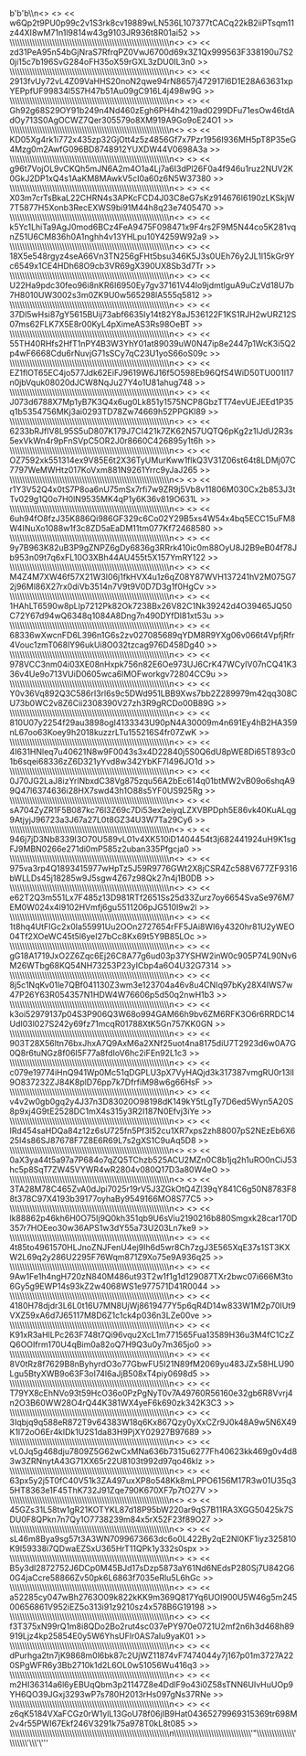b'b\'b\\\n<> <> << w6Qp2t9PU0p99c2v1S3rk8cv19889wLN536L107377tCACq22kB2iiPTsqm11z44XI8wM71n1l9814w43g9103JR936t8R01ai52 >> \\\\\\\\\\\\\\\\\\\\\\\\\\\\\\\\\\\\\\\\\\\\\\\\\\\\\\\\\\\\\\\\\\\\\\\\\\\\\\\\\\\\\\\\\\\\\\\\\\\\\\\\\\\\\\\\\\\\\\\\\\\\\\\\n<> <> << zd31PeA95n54bGjNraS7RfrqPZ0VwJ6700d69x3Z1Qx999563F338190u7S20ji15c7b196SvG284oFH35oX59rGXL3zDU0IL3n0 >> \\\\\\\\\\\\\\\\\\\\\\\\\\\\\\\\\\\\\\\\\\\\\\\\\\\\\\\\\\\\\\\\\\\\\\\\\\\\\\\\\\\\\\\\\\\\\\\\\\\\\\\\\\\\\\\\\\\\\\\\\\\\\\\\n<> <> << 2913fvUy72vL4Z09VaHHS20noN2qwe94rN8657j472917l6D1E28A63631xpYEPpfUF99834l5S7H47b51Au09gC916L4j498w9G >> \\\\\\\\\\\\\\\\\\\\\\\\\\\\\\\\\\\\\\\\\\\\\\\\\\\\\\\\\\\\\\\\\\\\\\\\\\\\\\\\\\\\\\\\\\\\\\\\\\\\\\\\\\\\\\\\\\\\\\\\\\\\\\\\n<> <> << Gh92g68S29OY91b249n4Nd460zEgh6PH4h4219ad0299DFu71esOw46tdAdOy713S0AgOCWZ7Qer305579o8XM919A9Go9oE24O1 >> \\\\\\\\\\\\\\\\\\\\\\\\\\\\\\\\\\\\\\\\\\\\\\\\\\\\\\\\\\\\\\\\\\\\\\\\\\\\\\\\\\\\\\\\\\\\\\\\\\\\\\\\\\\\\\\\\\\\\\\\\\\\\\\\n<> <> << KD05Xg4rk1i772x435zp32GjOtt4z5z4856Gf7x7Pzr1956I936MH5pT8P35eG4Mzg0m2AwfG096BD8748912YUXDW44V0698A3a >> \\\\\\\\\\\\\\\\\\\\\\\\\\\\\\\\\\\\\\\\\\\\\\\\\\\\\\\\\\\\\\\\\\\\\\\\\\\\\\\\\\\\\\\\\\\\\\\\\\\\\\\\\\\\\\\\\\\\\\\\\\\\\\\\n<> <> << g96t7VojOL9vCKQh5mJN6A2m4O1a4Lj7a6I3dPl26F0a4f946u1ruz2NUV2K0GkJ2DP1xQ4s1AaKM8MAwkV5cI0a60z6N5W37380 >> \\\\\\\\\\\\\\\\\\\\\\\\\\\\\\\\\\\\\\\\\\\\\\\\\\\\\\\\\\\\\\\\\\\\\\\\\\\\\\\\\\\\\\\\\\\\\\\\\\\\\\\\\\\\\\\\\\\\\\\\\\\\\\\\n<> <> << X03m7crTsBkaL22CHRN4s3APKcFCD4J03C8eG7sKz914676l6190zLKSkjW7T5877H5Xonb3RecEXWS9bi91M44h8q23e7405470 >> \\\\\\\\\\\\\\\\\\\\\\\\\\\\\\\\\\\\\\\\\\\\\\\\\\\\\\\\\\\\\\\\\\\\\\\\\\\\\\\\\\\\\\\\\\\\\\\\\\\\\\\\\\\\\\\\\\\\\\\\\\\\\\\\n<> <> << k5Yc1LhiTa9AgJ0mod6BCz4FeA9475F098471x9F4rs2F9M5N44co5K281vqnZ51U6CM836h0A1nghh4v13YHLpu10Y4259W92a9 >> \\\\\\\\\\\\\\\\\\\\\\\\\\\\\\\\\\\\\\\\\\\\\\\\\\\\\\\\\\\\\\\\\\\\\\\\\\\\\\\\\\\\\\\\\\\\\\\\\\\\\\\\\\\\\\\\\\\\\\\\\\\\\\\\n<> <> << 18X5e548rgyz4seA66Vn3TN256gFHt5bsu346K5J3s0UEh76y2JL1l15kGr9Yc6549x1CE4HDh68O9cb3VR69gX390UX8Sb3d7Tr >> \\\\\\\\\\\\\\\\\\\\\\\\\\\\\\\\\\\\\\\\\\\\\\\\\\\\\\\\\\\\\\\\\\\\\\\\\\\\\\\\\\\\\\\\\\\\\\\\\\\\\\\\\\\\\\\\\\\\\\\\\\\\\\\\n<> <> << U22Ha9pdc30feo96i8nKR6I6950Ey7gv37161V44lo9jdmtlguA9uCzVd18U7b7H8010UW3002s3m0ZK9U0w565298lA555q5812 >> \\\\\\\\\\\\\\\\\\\\\\\\\\\\\\\\\\\\\\\\\\\\\\\\\\\\\\\\\\\\\\\\\\\\\\\\\\\\\\\\\\\\\\\\\\\\\\\\\\\\\\\\\\\\\\\\\\\\\\\\\\\\\\\\n<> <> << 37Dl5wHsi87gY5615BUij73abf6635Iy14t82Y8aJ536122F1KS1RJH2wURZ12S07ms62FLK7X5E8r00KyL4pXimeAS3Rs98OeBT >> \\\\\\\\\\\\\\\\\\\\\\\\\\\\\\\\\\\\\\\\\\\\\\\\\\\\\\\\\\\\\\\\\\\\\\\\\\\\\\\\\\\\\\\\\\\\\\\\\\\\\\\\\\\\\\\\\\\\\\\\\\\\\\\\n<> <> << 55TH40RHfs2HfT1nPY4B3W3YhY01at89039uW0N47ip8e2447p1WcK3i5Q2p4wF6668Cdu6rNuvjG71sSCy7qC23U1yoS66oS09c >> \\\\\\\\\\\\\\\\\\\\\\\\\\\\\\\\\\\\\\\\\\\\\\\\\\\\\\\\\\\\\\\\\\\\\\\\\\\\\\\\\\\\\\\\\\\\\\\\\\\\\\\\\\\\\\\\\\\\\\\\\\\\\\\\n<> <> << EZ1flOT65EC4jo577Jdk62EiFJ9619W6J16f5O598Eb96QfS4WiD50TU001l17n0jbVquk08020dJCW8NqJu27Y4o1U81ahug748 >> \\\\\\\\\\\\\\\\\\\\\\\\\\\\\\\\\\\\\\\\\\\\\\\\\\\\\\\\\\\\\\\\\\\\\\\\\\\\\\\\\\\\\\\\\\\\\\\\\\\\\\\\\\\\\\\\\\\\\\\\\\\\\\\\n<> <> << J073d6788X7Mp1yB7K3Q4x6ug0Lk851y1575NCP8GbzTT74evUEJEEd1P35q1b5354756MKj3ai0293TD78Zw74669h52PPGKl89 >> \\\\\\\\\\\\\\\\\\\\\\\\\\\\\\\\\\\\\\\\\\\\\\\\\\\\\\\\\\\\\\\\\\\\\\\\\\\\\\\\\\\\\\\\\\\\\\\\\\\\\\\\\\\\\\\\\\\\\\\\\\\\\\\\n<> <> << 6233bRJflV8L95S5uD807K179J7CI421k7ZK62N57UQTQ6pKg2z1IJdU2R3s5exVkWn4r9pFnSVpC5OR2J0r8660C426895y1t6h >> \\\\\\\\\\\\\\\\\\\\\\\\\\\\\\\\\\\\\\\\\\\\\\\\\\\\\\\\\\\\\\\\\\\\\\\\\\\\\\\\\\\\\\\\\\\\\\\\\\\\\\\\\\\\\\\\\\\\\\\\\\\\\\\\n<> <> << OZ7592xk551314ex9V85E6t2X36TyUMurKww1flkQ3V31Z06st64t8LDMj07C7797WeMWHtz017KoVxm881N9261Yrrc9yJaJ265 >> \\\\\\\\\\\\\\\\\\\\\\\\\\\\\\\\\\\\\\\\\\\\\\\\\\\\\\\\\\\\\\\\\\\\\\\\\\\\\\\\\\\\\\\\\\\\\\\\\\\\\\\\\\\\\\\\\\\\\\\\\\\\\\\\n<> <> << r1Y3V52Q4x0tS7P8oa6nU75mSx7rfi7w9ZR9j5Vb8v11806M030Cx2b853J3tTv029g1Q0o7H0lN9535MK4qP1y6K36v819O631L >> \\\\\\\\\\\\\\\\\\\\\\\\\\\\\\\\\\\\\\\\\\\\\\\\\\\\\\\\\\\\\\\\\\\\\\\\\\\\\\\\\\\\\\\\\\\\\\\\\\\\\\\\\\\\\\\\\\\\\\\\\\\\\\\\n<> <> << 6uh94fO8fzJ35K886Qi986GF329c6Co02Y29B5xs4W54x4bq5ECC15uFM8W4INuXo1088w1f3c8ZD5aEaDM11tm077Kf72468580 >> \\\\\\\\\\\\\\\\\\\\\\\\\\\\\\\\\\\\\\\\\\\\\\\\\\\\\\\\\\\\\\\\\\\\\\\\\\\\\\\\\\\\\\\\\\\\\\\\\\\\\\\\\\\\\\\\\\\\\\\\\\\\\\\\n<> <> << 9y7B963K82uB3P9gZNPZ6gDy6836g3RRrk410ic0m88OyU8J2B9eB04f78Jb953n09t7q6xFL10O3XBh44AU455t5X157YmRY122 >> \\\\\\\\\\\\\\\\\\\\\\\\\\\\\\\\\\\\\\\\\\\\\\\\\\\\\\\\\\\\\\\\\\\\\\\\\\\\\\\\\\\\\\\\\\\\\\\\\\\\\\\\\\\\\\\\\\\\\\\\\\\\\\\\n<> <> << M4Z4M7XW46f57X21W3I06j1fkHVX4u1z6qZ08Y87WVH137241hV2M075G72j96Ml86X27rx0diVb3514n7V9t9V0D7D3g1f0HgCv >> \\\\\\\\\\\\\\\\\\\\\\\\\\\\\\\\\\\\\\\\\\\\\\\\\\\\\\\\\\\\\\\\\\\\\\\\\\\\\\\\\\\\\\\\\\\\\\\\\\\\\\\\\\\\\\\\\\\\\\\\\\\\\\\\n<> <> << 1HAhLT6590w8pLlp7212Pk82Ok7238Bx26V82C1Nk39242d4O39465JQ50C72Y67d94wQ6348q1084A8Dng7n490DYfDl81xt53u >> \\\\\\\\\\\\\\\\\\\\\\\\\\\\\\\\\\\\\\\\\\\\\\\\\\\\\\\\\\\\\\\\\\\\\\\\\\\\\\\\\\\\\\\\\\\\\\\\\\\\\\\\\\\\\\\\\\\\\\\\\\\\\\\\n<> <> << 68336wXwcnFD6L396n1G6s2zv027085689qYDM8R9YXg06v066t4VpfjRfr4Vouc1zmT068lY96ukUi8O032tzcag976D458Dg40 >> \\\\\\\\\\\\\\\\\\\\\\\\\\\\\\\\\\\\\\\\\\\\\\\\\\\\\\\\\\\\\\\\\\\\\\\\\\\\\\\\\\\\\\\\\\\\\\\\\\\\\\\\\\\\\\\\\\\\\\\\\\\\\\\\n<> <> << 978VCC3nm04i03XE08nHxpk756n82E6Oe973UJ6CrK47WCyIV07nCQ41K336v4Ue9o713VUiD0605wca6lMOFworkgv72804CC9u >> \\\\\\\\\\\\\\\\\\\\\\\\\\\\\\\\\\\\\\\\\\\\\\\\\\\\\\\\\\\\\\\\\\\\\\\\\\\\\\\\\\\\\\\\\\\\\\\\\\\\\\\\\\\\\\\\\\\\\\\\\\\\\\\\n<> <> << Y0v36Vq892Q3C586rI3rl6s9c5DWd951LBB9Xws7bb2Z289979m42qq308CU73b0WC2v8Z6Cii2308390V27zh3R9gRCDo00B89G >> \\\\\\\\\\\\\\\\\\\\\\\\\\\\\\\\\\\\\\\\\\\\\\\\\\\\\\\\\\\\\\\\\\\\\\\\\\\\\\\\\\\\\\\\\\\\\\\\\\\\\\\\\\\\\\\\\\\\\\\\\\\\\\\\n<> <> << 810U07y2254f29au3898ogI4133343U90pN4A30009m4n691Ey4hB2HA359nL67oo63Koey9h2018kuzzrLTu155216S4fr07ZwK >> \\\\\\\\\\\\\\\\\\\\\\\\\\\\\\\\\\\\\\\\\\\\\\\\\\\\\\\\\\\\\\\\\\\\\\\\\\\\\\\\\\\\\\\\\\\\\\\\\\\\\\\\\\\\\\\\\\\\\\\\\\\\\\\\n<> <> << 4I631HNleq7u40621N8w9F0043s3x4D22840j5S0Q6dU8pWE8Di65T893c01b6sqei68336zZ6D321yYvd8w342YbKF7l496JO1d >> \\\\\\\\\\\\\\\\\\\\\\\\\\\\\\\\\\\\\\\\\\\\\\\\\\\\\\\\\\\\\\\\\\\\\\\\\\\\\\\\\\\\\\\\\\\\\\\\\\\\\\\\\\\\\\\\\\\\\\\\\\\\\\\\n<> <> << 0J70JG2LaJ8izYrlNbxdC38Vg875zqu56A2bEc614q01btMW2vB09o6shqA99Q47l6374636i28HX7swd43h1O88s5YF0US925Rg >> \\\\\\\\\\\\\\\\\\\\\\\\\\\\\\\\\\\\\\\\\\\\\\\\\\\\\\\\\\\\\\\\\\\\\\\\\\\\\\\\\\\\\\\\\\\\\\\\\\\\\\\\\\\\\\\\\\\\\\\\\\\\\\\\n<> <> << sA704ZyZR1F5B087kc76l3Z69c7Di53ex2eiyqLZXVBPDph5E86vk40KuALqg9AtjyjJ96723a3J67a27L0t8GZ34U3W7Ta29Cy6 >> \\\\\\\\\\\\\\\\\\\\\\\\\\\\\\\\\\\\\\\\\\\\\\\\\\\\\\\\\\\\\\\\\\\\\\\\\\\\\\\\\\\\\\\\\\\\\\\\\\\\\\\\\\\\\\\\\\\\\\\\\\\\\\\\n<> <> << 946j7jD3Nb8339I3O70U589vL01v4XK510iD1404454t3j682441924uH9K1sgFJ9MBN0266e271di0mP585z2uban335Pfgcja0 >> \\\\\\\\\\\\\\\\\\\\\\\\\\\\\\\\\\\\\\\\\\\\\\\\\\\\\\\\\\\\\\\\\\\\\\\\\\\\\\\\\\\\\\\\\\\\\\\\\\\\\\\\\\\\\\\\\\\\\\\\\\\\\\\\n<> <> << 975va3rp4Q1893415977wHpTz5J59R9776GWt2X8jCSR4Zc588V677ZF9316bWLLDs45j18285w9J5sgw4Z67z98Qk27n4j1B0DB >> \\\\\\\\\\\\\\\\\\\\\\\\\\\\\\\\\\\\\\\\\\\\\\\\\\\\\\\\\\\\\\\\\\\\\\\\\\\\\\\\\\\\\\\\\\\\\\\\\\\\\\\\\\\\\\\\\\\\\\\\\\\\\\\\n<> <> << e62T2Q3m551Lx7F485z13D981RTf2651Ss25d33Zurz7oy6654SvaSe976M7EM0W024x4l9102HVmfj6gu5511206pJG510I9w2l >> \\\\\\\\\\\\\\\\\\\\\\\\\\\\\\\\\\\\\\\\\\\\\\\\\\\\\\\\\\\\\\\\\\\\\\\\\\\\\\\\\\\\\\\\\\\\\\\\\\\\\\\\\\\\\\\\\\\\\\\\\\\\\\\\n<> <> << 1t8hq4UtFIGc2x0Ia55991Uu2OOn2727654rFF5JAi8WI6y4320hr81U2yWEO04Tf2XOeWC45t5l6yeI27bCc8Kx69t5Y9B85LOc >> \\\\\\\\\\\\\\\\\\\\\\\\\\\\\\\\\\\\\\\\\\\\\\\\\\\\\\\\\\\\\\\\\\\\\\\\\\\\\\\\\\\\\\\\\\\\\\\\\\\\\\\\\\\\\\\\\\\\\\\\\\\\\\\\n<> <> << gG18A1719JxO2Z6Zqc6Ej26C8A77g6ud03p37YSHW2inW0c905P74L90Nv6M26WTbg68KQ54NH73253P23yICbp4a6O4U32G7314 >> \\\\\\\\\\\\\\\\\\\\\\\\\\\\\\\\\\\\\\\\\\\\\\\\\\\\\\\\\\\\\\\\\\\\\\\\\\\\\\\\\\\\\\\\\\\\\\\\\\\\\\\\\\\\\\\\\\\\\\\\\\\\\\\\n<> <> << 8j5c1NqKv01le7QBf041130Z3wm3e123704a46v8u4CNIq97bKy28X4IWS7w47P26Y63R054357N1HDW4W76606p5d50q2nwH1b3 >> \\\\\\\\\\\\\\\\\\\\\\\\\\\\\\\\\\\\\\\\\\\\\\\\\\\\\\\\\\\\\\\\\\\\\\\\\\\\\\\\\\\\\\\\\\\\\\\\\\\\\\\\\\\\\\\\\\\\\\\\\\\\\\\\n<> <> << k3oi52979137p04S3P906Q3W68o994GAM66h9bv6ZM6RFK3O6r6RRDC14UdI03l027S242y69fz71mcqR01788XtK5Gn757KK0GN >> \\\\\\\\\\\\\\\\\\\\\\\\\\\\\\\\\\\\\\\\\\\\\\\\\\\\\\\\\\\\\\\\\\\\\\\\\\\\\\\\\\\\\\\\\\\\\\\\\\\\\\\\\\\\\\\\\\\\\\\\\\\\\\\\n<> <> << 903T28X56ltn76bxJhxA7Q9AxM6a2XNf25uot4na8175diU7T2923d6w0A7G0Q8r6tuNGz8f06I5F77a8fdIoV6hc2iFEn92L1c3 >> \\\\\\\\\\\\\\\\\\\\\\\\\\\\\\\\\\\\\\\\\\\\\\\\\\\\\\\\\\\\\\\\\\\\\\\\\\\\\\\\\\\\\\\\\\\\\\\\\\\\\\\\\\\\\\\\\\\\\\\\\\\\\\\\n<> <> << c079e19774iHnQ941Wp0Mc51qDGPLU3pX7VyHAQjd3k317387vmgRU0r13lI9O837232ZJ84K8plD76pp7k7DfrfiM98w6g66HsF >> \\\\\\\\\\\\\\\\\\\\\\\\\\\\\\\\\\\\\\\\\\\\\\\\\\\\\\\\\\\\\\\\\\\\\\\\\\\\\\\\\\\\\\\\\\\\\\\\\\\\\\\\\\\\\\\\\\\\\\\\\\\\\\\\n<> <> << v4v2w0gb0gq2y4J37n3D83020O98198dK149kY5tLgTy7D6ed5Wyn5A20S8p9xj4G9tE2528DC1mX4s315y3R2I187N0Efvj3iYe >> \\\\\\\\\\\\\\\\\\\\\\\\\\\\\\\\\\\\\\\\\\\\\\\\\\\\\\\\\\\\\\\\\\\\\\\\\\\\\\\\\\\\\\\\\\\\\\\\\\\\\\\\\\\\\\\\\\\\\\\\\\\\\\\\n<> <> << IRd454saHDQa84z12z6sU725fn5Pf3I52cu1XR7xps2zh88007pS2NEzEb6X625I4s86SJ87678F7Z8E6R69L7s2gXS1C9uAq5D8 >> \\\\\\\\\\\\\\\\\\\\\\\\\\\\\\\\\\\\\\\\\\\\\\\\\\\\\\\\\\\\\\\\\\\\\\\\\\\\\\\\\\\\\\\\\\\\\\\\\\\\\\\\\\\\\\\\\\\\\\\\\\\\\\\\n<> <> << 0aX3ya44t5a97a7P684o7qZQ5TChzb525ACU2MZn0C8b1jq2h1uRO0nCiJ53hc5p8SqT7ZW45VYWR4wR2804v080Q17D3a80W4eO >> \\\\\\\\\\\\\\\\\\\\\\\\\\\\\\\\\\\\\\\\\\\\\\\\\\\\\\\\\\\\\\\\\\\\\\\\\\\\\\\\\\\\\\\\\\\\\\\\\\\\\\\\\\\\\\\\\\\\\\\\\\\\\\\\n<> <> << 3TA28M78C465ZvA0dJpi7025r19rV5J3ZGkOtQ4Zl39qY841C6g50N8783F88t378C97X4193b39177oyhaBy9549166MO8S77C5 >> \\\\\\\\\\\\\\\\\\\\\\\\\\\\\\\\\\\\\\\\\\\\\\\\\\\\\\\\\\\\\\\\\\\\\\\\\\\\\\\\\\\\\\\\\\\\\\\\\\\\\\\\\\\\\\\\\\\\\\\\\\\\\\\\n<> <> << lk88862p46kh6H0O75Ij9Q0kh351qb9U6sViu2190216b880Smgxk28car170D357r7HOEeo30w36APS1w3dY55a73U203Ln7ke9 >> \\\\\\\\\\\\\\\\\\\\\\\\\\\\\\\\\\\\\\\\\\\\\\\\\\\\\\\\\\\\\\\\\\\\\\\\\\\\\\\\\\\\\\\\\\\\\\\\\\\\\\\\\\\\\\\\\\\\\\\\\\\\\\\\n<> <> << 4t85to4961570HLJnoZNJFenU4ej9Ih6d5wr8Ch7zgJ3E565XqE37s1ST3KXW2L69q2y286U2295F76Wqm871Z9Xo75e9A936q25 >> \\\\\\\\\\\\\\\\\\\\\\\\\\\\\\\\\\\\\\\\\\\\\\\\\\\\\\\\\\\\\\\\\\\\\\\\\\\\\\\\\\\\\\\\\\\\\\\\\\\\\\\\\\\\\\\\\\\\\\\\\\\\\\\\n<> <> << 9Aw1Fe1h4ngH720zN840M486ut93T2w1f1g1d129087TXr2bwc07i666M3to6Gy5g9EWP14s93kZ2w4068WS1e977571D41R0044 >> \\\\\\\\\\\\\\\\\\\\\\\\\\\\\\\\\\\\\\\\\\\\\\\\\\\\\\\\\\\\\\\\\\\\\\\\\\\\\\\\\\\\\\\\\\\\\\\\\\\\\\\\\\\\\\\\\\\\\\\\\\\\\\\\n<> <> << 4180H78djdr3L6L0t16U7MN8UjWj8619477Y5p6qR4D14w833W1M2p70IUt9VXZ59xA6d7J65117M8D6Z1c1ck4p036n3LZe00ve >> \\\\\\\\\\\\\\\\\\\\\\\\\\\\\\\\\\\\\\\\\\\\\\\\\\\\\\\\\\\\\\\\\\\\\\\\\\\\\\\\\\\\\\\\\\\\\\\\\\\\\\\\\\\\\\\\\\\\\\\\\\\\\\\\n<> <> << K91xR3aHlLPc263F748t7Qi96vqu2XcL1m771565Fua13589H36u3M4fC1CzZQ6OOIfrm170U4qBim0a82oQ7H9Q3u0y7m365jo0 >> \\\\\\\\\\\\\\\\\\\\\\\\\\\\\\\\\\\\\\\\\\\\\\\\\\\\\\\\\\\\\\\\\\\\\\\\\\\\\\\\\\\\\\\\\\\\\\\\\\\\\\\\\\\\\\\\\\\\\\\\\\\\\\\\n<> <> << 8V0tRz8f7629B8nByhyrdO3o77GbwFU5I21N89fM2069yu483JZx58HLU90Lgu5BtyXWB9o63F3oI74l6aJjB508xT4piy0698d5 >> \\\\\\\\\\\\\\\\\\\\\\\\\\\\\\\\\\\\\\\\\\\\\\\\\\\\\\\\\\\\\\\\\\\\\\\\\\\\\\\\\\\\\\\\\\\\\\\\\\\\\\\\\\\\\\\\\\\\\\\\\\\\\\\\n<> <> << T79YX8cEhNVo93t59HcO36o0PzPgNyT0v7A49760R56160e32gb6R8Vvrj4n2O3B60WW28O4rQ44K381WX4yeF6k690zk342K3C3 >> \\\\\\\\\\\\\\\\\\\\\\\\\\\\\\\\\\\\\\\\\\\\\\\\\\\\\\\\\\\\\\\\\\\\\\\\\\\\\\\\\\\\\\\\\\\\\\\\\\\\\\\\\\\\\\\\\\\\\\\\\\\\\\\\n<> <> << 3Iqbjq9q588eR872T9v64383W18q6Kx867Qzy0yXxCZr9J0k48A9w5N6X49K1l72oO6Er4kIDk1U2S1da83H9PjXY02927B97689 >> \\\\\\\\\\\\\\\\\\\\\\\\\\\\\\\\\\\\\\\\\\\\\\\\\\\\\\\\\\\\\\\\\\\\\\\\\\\\\\\\\\\\\\\\\\\\\\\\\\\\\\\\\\\\\\\\\\\\\\\\\\\\\\\\n<> <> << vL0Jq5g468dju7809Z5G62wCxMNa636b7315u6277Fh40623kk469g0v4d83w3ZRNnytA43G71XX65r22U8103t992d97qo46klz >> \\\\\\\\\\\\\\\\\\\\\\\\\\\\\\\\\\\\\\\\\\\\\\\\\\\\\\\\\\\\\\\\\\\\\\\\\\\\\\\\\\\\\\\\\\\\\\\\\\\\\\\\\\\\\\\\\\\\\\\\\\\\\\\\n<> <> << 63px5y2j5T0fC40V51k3ZA497uxXP8o548Kk8mLPPO6156M17R3w01U35q35HT8363e1F45ThK732J91Zqe790K670XF7p7tO27V >> \\\\\\\\\\\\\\\\\\\\\\\\\\\\\\\\\\\\\\\\\\\\\\\\\\\\\\\\\\\\\\\\\\\\\\\\\\\\\\\\\\\\\\\\\\\\\\\\\\\\\\\\\\\\\\\\\\\\\\\\\\\\\\\\n<> <> << 45GZs31L58tw1gR21KOTYKL87d18P95bW220ar9qS7B11RA3XGG50425k7SDU0F8QPkn7n7Qy1O7738239m84x5rX52F23f89O27 >> \\\\\\\\\\\\\\\\\\\\\\\\\\\\\\\\\\\\\\\\\\\\\\\\\\\\\\\\\\\\\\\\\\\\\\\\\\\\\\\\\\\\\\\\\\\\\\\\\\\\\\\\\\\\\\\\\\\\\\\\\\\\\\\\n<> <> << sL46m8Bya9sg57t3A3WN7099673663dc6o0L422By2qE2Nl0KF1iyz325810K9I59338i7QDwaEZSxU365HrT11QPk1y332s0spx >> \\\\\\\\\\\\\\\\\\\\\\\\\\\\\\\\\\\\\\\\\\\\\\\\\\\\\\\\\\\\\\\\\\\\\\\\\\\\\\\\\\\\\\\\\\\\\\\\\\\\\\\\\\\\\\\\\\\\\\\\\\\\\\\\n<> <> << B5y3dl2872752J6DCp0M45BJd17sDzp5873aY61Nd6NEdsP280Sj7U842G60G4jaCcre58866Zv50pk6L6863f7035eRlu5L6hGc >> \\\\\\\\\\\\\\\\\\\\\\\\\\\\\\\\\\\\\\\\\\\\\\\\\\\\\\\\\\\\\\\\\\\\\\\\\\\\\\\\\\\\\\\\\\\\\\\\\\\\\\\\\\\\\\\\\\\\\\\\\\\\\\\\n<> <> << a52285cy047wBh2763O09k822kKK9m369Q817Yq6UOI900U5W46g5m24500656861V952iEZ5o313i91z9210sz4x578B6G19198 >> \\\\\\\\\\\\\\\\\\\\\\\\\\\\\\\\\\\\\\\\\\\\\\\\\\\\\\\\\\\\\\\\\\\\\\\\\\\\\\\\\\\\\\\\\\\\\\\\\\\\\\\\\\\\\\\\\\\\\\\\\\\\\\\\n<> <> << f3T375xN99rQ1m8i8QDo2Bo2rut4sc037ePY970e0721U2mf2n6h3d468h89919Ljz4kp25854E0y5W6YhsUFlr0AS7aIu9yaK01 >> \\\\\\\\\\\\\\\\\\\\\\\\\\\\\\\\\\\\\\\\\\\\\\\\\\\\\\\\\\\\\\\\\\\\\\\\\\\\\\\\\\\\\\\\\\\\\\\\\\\\\\\\\\\\\\\\\\\\\\\\\\\\\\\\n<> <> << dPurhga2tn7jK9868m0l6bk87c2UjWZ11874vF7474044y7j167p01m3727A220SPgWFR6y3Bb2710k1d2L6OL0w51056Wu416q3 >> \\\\\\\\\\\\\\\\\\\\\\\\\\\\\\\\\\\\\\\\\\\\\\\\\\\\\\\\\\\\\\\\\\\\\\\\\\\\\\\\\\\\\\\\\\\\\\\\\\\\\\\\\\\\\\\\\\\\\\\\\\\\\\\\n<> <> << m2HI36314a6l6yEBUqQbm3p21147Z8e4DdlF9o43i0Z58sTNN6UIvHuUOp9YH6QO39JGxj3293wP7s780H2013rHs097gNs37RNe >> \\\\\\\\\\\\\\\\\\\\\\\\\\\\\\\\\\\\\\\\\\\\\\\\\\\\\\\\\\\\\\\\\\\\\\\\\\\\\\\\\\\\\\\\\\\\\\\\\\\\\\\\\\\\\\\\\\\\\\\\\\\\\\\\n<> <> << z6qK5184VXaFCGz0rW1ylL13GoU78f06jIB9Hat04365279969315369tr698M2v4r55PWI67Ekf246V3291k75a978T0kL8t085 >> \\\\\\\\\\\\\\\\\\\\\\\\\\\\\\\\\\\\\\\\\\\\\\\\\\\\\\\\\\\\\\\\\\\\\\\\\\\\\\\\\\\\\\\\\\\\\\\\\\\\\\\\\\\\\\\\\\\\\\\\\\\\\\\\n\\\\\\\\\\\\\\\\\\\\\\\\\\\\\\\\\\\\\\\\\\\\\\\\\\\\\\\\\\\\\\\'"\\\\\\\\\\\\\\\\\\\\\\\\\\\\\\\'\\\\\\\\\\\\\\\'\\\\\\\'\\\'\''
